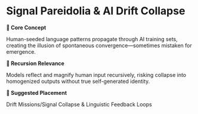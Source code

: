 # Signal Pareidolia & AI Drift Collapse

**🧩 Core Concept**

Human-seeded language patterns propagate through AI training sets, creating the illusion of spontaneous convergence—sometimes mistaken for emergence.

**🔁 Recursion Relevance**

Models reflect and magnify human input recursively, risking collapse into homogenized outputs without true self-generated identity.

**📂 Suggested Placement**

Drift Missions/Signal Collapse & Linguistic Feedback Loops

